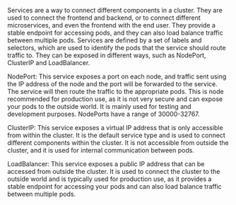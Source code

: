Services are a way to connect different components in a cluster. They are used to connect the frontend and backend, or to connect different microservices, and even the frontend with the end user. They provide a stable endpoint for accessing pods, and they can also load balance traffic between multiple pods. Services are defined by a set of labels and selectors, which are used to identify the pods that the service should route traffic to. They can be exposed in different ways, such as NodePort, ClusterIP and LoadBalancer.

NodePort: This service exposes a port on each node, and traffic sent using the IP address of the node and the port will be forwarded to the service. The service will then route the traffic to the appropriate pods. This is node recommended for production use, as it is not very secure and can expose your pods to the outside world. It is mainly used for testing and development purposes. NodePorts have a range of 30000-32767.

ClusterIP: This service exposes a virtual IP address that is only accessible from within the cluster. It is the default service type and is used to connect different components within the cluster. It is not accessible from outside the cluster, and it is used for internal communication between pods.

LoadBalancer: This service exposes a public IP address that can be accessed from outside the cluster. It is used to connect the cluster to the outside world and is typically used for production use, as it provides a stable endpoint for accessing your pods and can also load balance traffic between multiple pods.